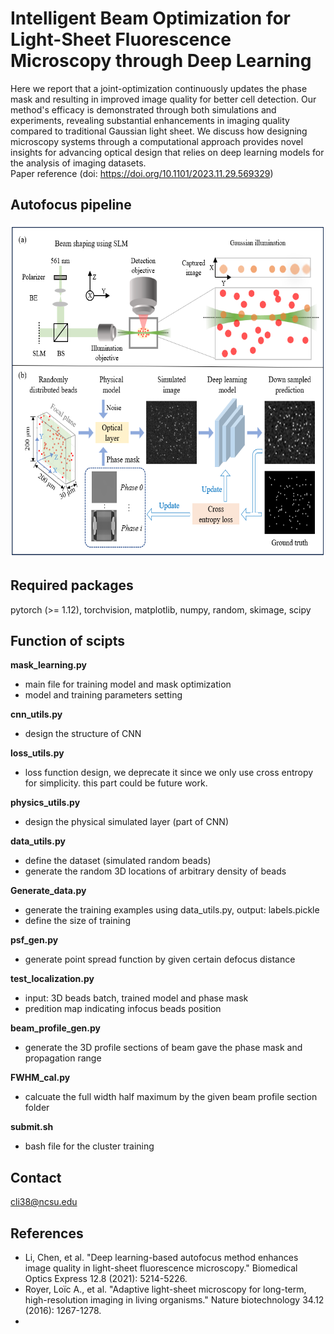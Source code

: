 # Intelligent Beam Optimization for Light-Sheet Fluorescence Microscopy through Deep Learning
Here we report that a joint-optimization continuously updates the phase mask and resulting in improved image quality for better cell detection. Our method's efficacy is demonstrated through both simulations and experiments, revealing substantial enhancements in imaging quality compared to traditional Gaussian light sheet. We discuss how designing microscopy systems through a computational approach provides novel insights for advancing optical design that relies on deep learning models for the analysis of imaging datasets.  
Paper reference (doi: https://doi.org/10.1101/2023.11.29.569329)
## Autofocus pipeline
<img src="images/Fig1.png" width="630" height="534">  

## Required packages
pytorch (>= 1.12), torchvision, matplotlib, numpy, random, skimage, scipy  

## Function of scipts

**mask_learning.py**
 - main file for training model and mask optimization
 - model and training parameters setting
   
**cnn_utils.py**
 - design the structure of CNN
   
**loss_utils.py**
 - loss function design, we deprecate it since we only use cross entropy for simplicity. this part could be future work.
   
**physics_utils.py**
 - design the physical simulated layer (part of CNN)
   
**data_utils.py**
 - define the dataset (simulated random beads)
 - generate the random 3D locations of arbitrary density of beads
   
**Generate_data.py**
- generate the training examples using data_utils.py, output: labels.pickle
- define the size of training
  
**psf_gen.py**
 - generate point spread function by given certain defocus distance
   
**test_localization.py**
 - input: 3D beads batch, trained model and phase mask
 - predition map indicating infocus beads position

**beam_profile_gen.py**
 - generate the 3D profile sections of beam gave the phase mask and propagation range

**FWHM_cal.py**
 - calcuate the full width half maximum by the given beam profile section folder

**submit.sh**
 - bash file for the cluster training

## Contact
cli38@ncsu.edu

## References
- Li, Chen, et al. "Deep learning-based autofocus method enhances image quality in light-sheet fluorescence microscopy." Biomedical Optics Express 12.8 (2021): 5214-5226.
- Royer, Loïc A., et al. "Adaptive light-sheet microscopy for long-term, high-resolution imaging in living organisms." Nature biotechnology 34.12 (2016): 1267-1278.
- 
